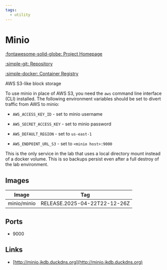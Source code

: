 ```yaml
---
tags:
  - utility
---
```

# Minio

[:fontawesome-solid-globe: Project Homepage](https://min.io/)

[:simple-git: Repository](https://github.com/minio/minio)

[:simple-docker: Container Registry](https://hub.docker.com/r/minio/minio)

AWS S3-like block storage

To use minio in place of AWS S3, you need the `aws` command line interface (CLI) installed. The following environment variables should be set to divert traffic from AWS to minio:

- `AWS_ACCESS_KEY_ID` - set to minio username

- `AWS_SECRET_ACCESS_KEY` - set to minio password

- `AWS_DEFAULT_REGION` - set to `us-east-1`

- `AWS_ENDPOINT_URL_S3` - set to `<minio host>:9000`

This is the only service in the lab that uses a local directory mount instead of a docker volume. This is so backups persist even after a full destroy of the lab environment.

## Images
| Image | Tag |
| --- | --- |
| minio/minio | RELEASE.2025-04-22T22-12-26Z |

## Ports
- 9000

## Links
- [http://minio.jkdb.duckdns.org](http://minio.jkdb.duckdns.org)

